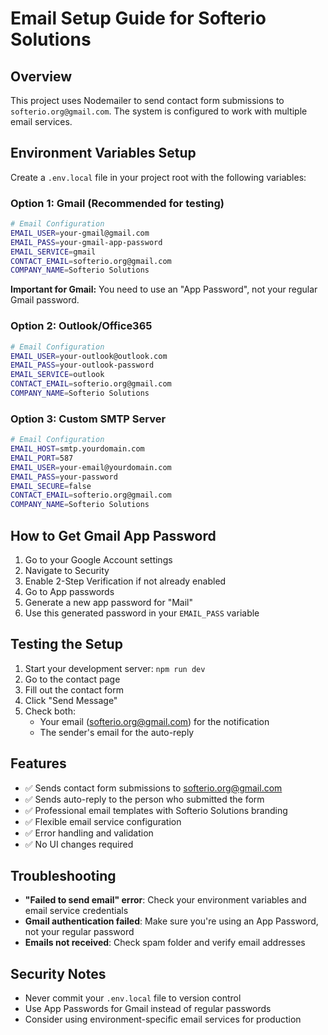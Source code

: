 # Email Setup Guide for Softerio Solutions

## Overview
This project uses Nodemailer to send contact form submissions to `softerio.org@gmail.com`. The system is configured to work with multiple email services.

## Environment Variables Setup

Create a `.env.local` file in your project root with the following variables:

### Option 1: Gmail (Recommended for testing)
```bash
# Email Configuration
EMAIL_USER=your-gmail@gmail.com
EMAIL_PASS=your-gmail-app-password
EMAIL_SERVICE=gmail
CONTACT_EMAIL=softerio.org@gmail.com
COMPANY_NAME=Softerio Solutions
```

**Important for Gmail:** You need to use an "App Password", not your regular Gmail password.

### Option 2: Outlook/Office365
```bash
# Email Configuration
EMAIL_USER=your-outlook@outlook.com
EMAIL_PASS=your-outlook-password
EMAIL_SERVICE=outlook
CONTACT_EMAIL=softerio.org@gmail.com
COMPANY_NAME=Softerio Solutions
```

### Option 3: Custom SMTP Server
```bash
# Email Configuration
EMAIL_HOST=smtp.yourdomain.com
EMAIL_PORT=587
EMAIL_USER=your-email@yourdomain.com
EMAIL_PASS=your-password
EMAIL_SECURE=false
CONTACT_EMAIL=softerio.org@gmail.com
COMPANY_NAME=Softerio Solutions
```

## How to Get Gmail App Password

1. Go to your Google Account settings
2. Navigate to Security
3. Enable 2-Step Verification if not already enabled
4. Go to App passwords
5. Generate a new app password for "Mail"
6. Use this generated password in your `EMAIL_PASS` variable

## Testing the Setup

1. Start your development server: `npm run dev`
2. Go to the contact page
3. Fill out the contact form
4. Click "Send Message"
5. Check both:
   - Your email (softerio.org@gmail.com) for the notification
   - The sender's email for the auto-reply

## Features

- ✅ Sends contact form submissions to softerio.org@gmail.com
- ✅ Sends auto-reply to the person who submitted the form
- ✅ Professional email templates with Softerio Solutions branding
- ✅ Flexible email service configuration
- ✅ Error handling and validation
- ✅ No UI changes required

## Troubleshooting

- **"Failed to send email" error**: Check your environment variables and email service credentials
- **Gmail authentication failed**: Make sure you're using an App Password, not your regular password
- **Emails not received**: Check spam folder and verify email addresses

## Security Notes

- Never commit your `.env.local` file to version control
- Use App Passwords for Gmail instead of regular passwords
- Consider using environment-specific email services for production
